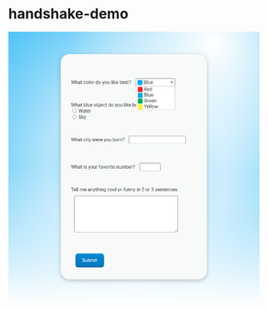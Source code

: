 # handshake-demo


![Handshake Demo Preview Image](https://github.com/ian-maurmann/handshake-demo/blob/master/handshake-demo.png?raw=true)